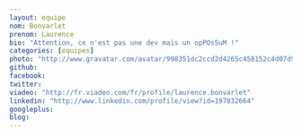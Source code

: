 ```yaml
---
layout: equipe
nom: Bonvarlet
prenom: Laurence
bio: "Attention, ce n'est pas une dev mais un opPOsSuM !"
categories: [equipes]
photo: "http://www.gravatar.com/avatar/998351dc2ccd2d4265c458152c4d07d9.png"
github: 
facebook: 
twitter: 
viadeo: "http://fr.viadeo.com/fr/profile/laurence.bonvarlet"
linkedin: "http://www.linkedin.com/profile/view?id=197832664"
googleplus: 
blog: 
---
```

